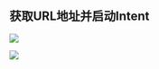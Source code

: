 # 

## 获取URL地址并启动Intent

![](https://ws1.sinaimg.cn/large/006dRdovgy1fqx2iugx8kj30cb0ms75x.jpg)

![](https://ws1.sinaimg.cn/large/006dRdovgy1fqx2jfkj2lj30cb0msabs.jpg)